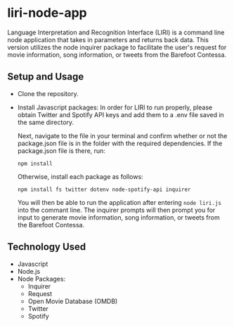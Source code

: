 # liri-node-app

Language Interpretation and Recognition Interface (LIRI) is a command line node application that takes in parameters and returns back data. This version utilizes the node inquirer package to facilitate the user's request for movie information, song information, or tweets from the Barefoot Contessa.

## Setup and Usage
* Clone the repository.
* Install Javascript packages: 
  In order for LIRI to run properly, please obtain Twitter and Spotify API keys and add them to a .env file saved in the same   directory. 

  Next, navigate to the file in your terminal and confirm whether or not the package.json file is in the folder with the         required dependencies. If the package.json file is there, run:

  ```
  npm install
  ```

  Otherwise, install each package as follows:

  ```
  npm install fs twitter dotenv node-spotify-api inquirer
  ```
  
  You will then be able to run the application after entering ```node liri.js``` into the commant line. The inquirer prompts      will then prompt you for input to generate movie information, song information, or tweets from the Barefoot Contessa.
  
  
## Technology Used
- Javascript
- Node.js 
- Node Packages:
  - Inquirer
  - Request
  - Open Movie Database (OMDB)
  - Twitter
  - Spotify

